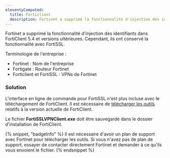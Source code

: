 ```yaml
---
eleventyComputed:
  title: Forticlient
  description: Fortinet a supprimé la fonctionnalité d'injection des identifiants dans FortiClient 5.4 et versions ultérieures. Cependant, ils ont conservé la fonctionnalité avec FortiSSL.
---
```

Fortinet a supprimé la fonctionnalité d'injection des identifiants dans FortiClient 5.4 et versions ultérieures. Cependant, ils ont conservé la fonctionnalité avec FortiSSL.

Terminologie de l'entreprise :  

* Fortinet : Nom de l'entreprise
* Fortigate : Routeur Fortinet
* Forticlient et FortiSSL : VPNs de Fortinet

### Solution
L'interface en ligne de commande pour FortiSSL n'est plus incluse avec le téléchargement de FortiClient. Il est nécessaire de [télécharger les outils](https://www.fortinet.com/support/product-downloads) relatifs à la version actuelle de FortiClient.

Le fichier **FortiSSLVPNClient.exe** doit être sauvegardé dans le dossier d'installation de FortiClient.

{% snippet, "badgeInfo" %}
Il est nécessaire d'avoir un plan de support avec Fortinet pour télécharger les outils. Si vous n'avez pas de plan de support, essayer de contacter directement Fortinet et demander à ce qu'ils vous envoient le fichier.
{% endsnippet %}
